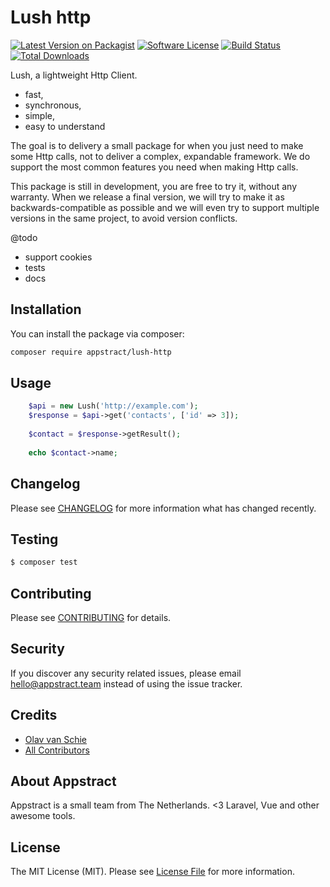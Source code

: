 # Lush http

[![Latest Version on Packagist](https://img.shields.io/packagist/v/appstract/lush-http.svg?style=flat-square)](https://packagist.org/packages/appstract/lush-http)
[![Software License](https://img.shields.io/badge/license-MIT-brightgreen.svg?style=flat-square)](LICENSE.md)
[![Build Status](https://img.shields.io/travis/appstract/lush-http/master.svg?style=flat-square)](https://travis-ci.org/appstract/lush-http)
[![Total Downloads](https://img.shields.io/packagist/dt/appstract/lush-http.svg?style=flat-square)](https://packagist.org/packages/appstract/lush-http)

Lush, a lightweight Http Client.

- fast,
- synchronous,
- simple,
- easy to understand

The goal is to delivery a small package for when you just need to make some Http calls, not to deliver a complex, expandable framework. We do support the most common features you need when making Http calls.

This package is still in development, you are free to try it, without any warranty.
When we release a final version, we will try to make it as backwards-compatible as possible and we will even try to support multiple versions in the same project, to avoid version conflicts.

@todo
- support cookies
- tests
- docs


## Installation

You can install the package via composer:

``` bash
composer require appstract/lush-http
```

## Usage

``` php
    $api = new Lush('http://example.com');
    $response = $api->get('contacts', ['id' => 3]);
    
    $contact = $response->getResult();
    
    echo $contact->name;
```

## Changelog

Please see [CHANGELOG](CHANGELOG.md) for more information what has changed recently.

## Testing

``` bash
$ composer test
```

## Contributing

Please see [CONTRIBUTING](CONTRIBUTING.md) for details.

## Security

If you discover any security related issues, please email hello@appstract.team instead of using the issue tracker.

## Credits

- [Olav van Schie](https://github.com/ovanschie)
- [All Contributors](../../contributors)

## About Appstract

Appstract is a small team from The Netherlands. <3 Laravel, Vue and other awesome tools.

## License

The MIT License (MIT). Please see [License File](LICENSE.md) for more information.